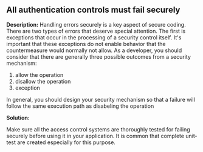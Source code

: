 
All authentication controls must fail securely
-------

**Description:**
Handling errors securely is a key aspect of secure coding. 
There are two types of errors that deserve special attention. The first is exceptions 
that occur in the processing of a security control itself. It's important that these 
exceptions do not enable behavior that the countermeasure would normally not allow. 
As a developer, you should consider that there are generally three possible outcomes 
from a security mechanism:

1. allow the operation
2. disallow the operation
3. exception

In general, you should design your security mechanism so that a failure will follow the same execution path
as disabeling the operation

**Solution:**

Make sure all the access control systems are thoroughly tested for failing securely before 
using it in your application. It is common that complete unit-test are created especially 
for this purpose.

